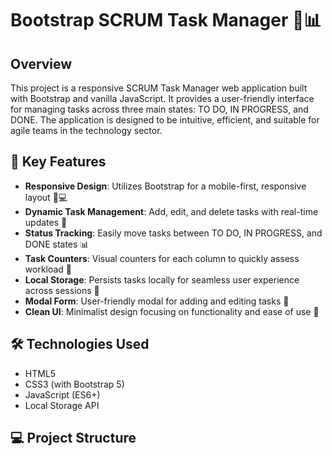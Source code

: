 # Bootstrap SCRUM Task Manager 🚀📊

## Overview

This project is a responsive SCRUM Task Manager web application built with Bootstrap and vanilla JavaScript. It provides a user-friendly interface for managing tasks across three main states: TO DO, IN PROGRESS, and DONE. The application is designed to be intuitive, efficient, and suitable for agile teams in the technology sector.

## 🌟 Key Features

- **Responsive Design**: Utilizes Bootstrap for a mobile-first, responsive layout 📱💻
- **Dynamic Task Management**: Add, edit, and delete tasks with real-time updates 🔄
- **Status Tracking**: Easily move tasks between TO DO, IN PROGRESS, and DONE states 📊
- **Task Counters**: Visual counters for each column to quickly assess workload 🔢
- **Local Storage**: Persists tasks locally for seamless user experience across sessions 💾
- **Modal Form**: User-friendly modal for adding and editing tasks 📝
- **Clean UI**: Minimalist design focusing on functionality and ease of use 🎨

## 🛠️ Technologies Used

- HTML5
- CSS3 (with Bootstrap 5)
- JavaScript (ES6+)
- Local Storage API

## 💻 Project Structure
